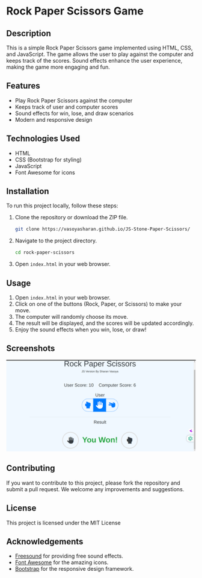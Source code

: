 # Rock Paper Scissors Game

## Description

This is a simple Rock Paper Scissors game implemented using HTML, CSS, and JavaScript. The game allows the user to play against the computer and keeps track of the scores. Sound effects enhance the user experience, making the game more engaging and fun.

## Features

- Play Rock Paper Scissors against the computer
- Keeps track of user and computer scores
- Sound effects for win, lose, and draw scenarios
- Modern and responsive design

## Technologies Used

- HTML
- CSS (Bootstrap for styling)
- JavaScript
- Font Awesome for icons

## Installation

To run this project locally, follow these steps:

1. Clone the repository or download the ZIP file.
    ```bash
    git clone https://vasoyasharan.github.io/JS-Stone-Paper-Scissors/
    ```
2. Navigate to the project directory.
    ```bash
    cd rock-paper-scissors
    ```
3. Open `index.html` in your web browser.

## Usage

1. Open `index.html` in your web browser.
2. Click on one of the buttons (Rock, Paper, or Scissors) to make your move.
3. The computer will randomly choose its move.
4. The result will be displayed, and the scores will be updated accordingly.
5. Enjoy the sound effects when you win, lose, or draw!

## Screenshots

![Game Screenshot](images/screenshot.png)

## Contributing

If you want to contribute to this project, please fork the repository and submit a pull request. We welcome any improvements and suggestions.

## License

This project is licensed under the MIT License

## Acknowledgements

- [Freesound](https://freesound.org/) for providing free sound effects.
- [Font Awesome](https://fontawesome.com/) for the amazing icons.
- [Bootstrap](https://getbootstrap.com/) for the responsive design framework.

